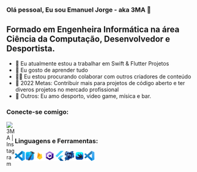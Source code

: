 ### Olá pessoal, Eu sou Emanuel Jorge - aka 3MA 👋

 ## Formado em Engenheira Informática na área Ciência da Computação, Desenvolvedor e Desportista.
 - 🔨 Eu atualmente estou a trabalhar em Swift & Flutter Projetos
 - 🌱 Eu gosto de aprender tudo
 - 👯‍♂️ Eu estou procurando colaborar com outros criadores de conteúdo
 - 🥅 2022 Metas: Contribuir mais para projetos de código aberto e ter diveros projetos no mercado profissional
 - 💫 Outros: Eu amo desporto, video game, mísica e bar.

 ### Conecte-se comigo:

[<img align="left" alt="3MA | Instagram" width="22px" src="https://cdn.jsdelivr.net/npm/simple-icons@v3/icons/instagram.svg" />][instagram]

<br />

### Linguagens e Ferramentas:

<img align="left" alt="Visual Studio Code" width="26px" src="https://raw.githubusercontent.com/github/explore/80688e429a7d4ef2fca1e82350fe8e3517d3494d/topics/visual-studio-code/visual-studio-code.png" /> <img align="left" alt="Visual Studio Code" width="26px" src="https://raw.githubusercontent.com/EmanuelJorge3MA/Fooderlich/master/assets/1.png" /> <img align="left" alt="Visual Studio Code" width="26px" src="https://raw.githubusercontent.com/EmanuelJorge3MA/Fooderlich/master/assets/2.png" /> <img align="left" alt="Visual Studio Code" width="26px" src="https://raw.githubusercontent.com/EmanuelJorge3MA/Fooderlich/master/assets/3.png" /> <img align="left" alt="Visual Studio Code" width="26px" src="https://raw.githubusercontent.com/EmanuelJorge3MA/Fooderlich/master/assets/4.png" /> <img align="left" alt="Visual Studio Code" width="26px" src="https://raw.githubusercontent.com/EmanuelJorge3MA/Fooderlich/master/assets/5.png" /> <img align="left" alt="Visual Studio Code" width="26px" src="https://raw.githubusercontent.com/EmanuelJorge3MA/Fooderlich/master/assets/6.png" /> <img align="left" alt="Visual Studio Code" width="26px" src="https://raw.githubusercontent.com/EmanuelJorge3MA/Fooderlich/master/assets/7.png" />

<br />
<br />

[instagram]: https://www.instagram.com/3ma_application/
